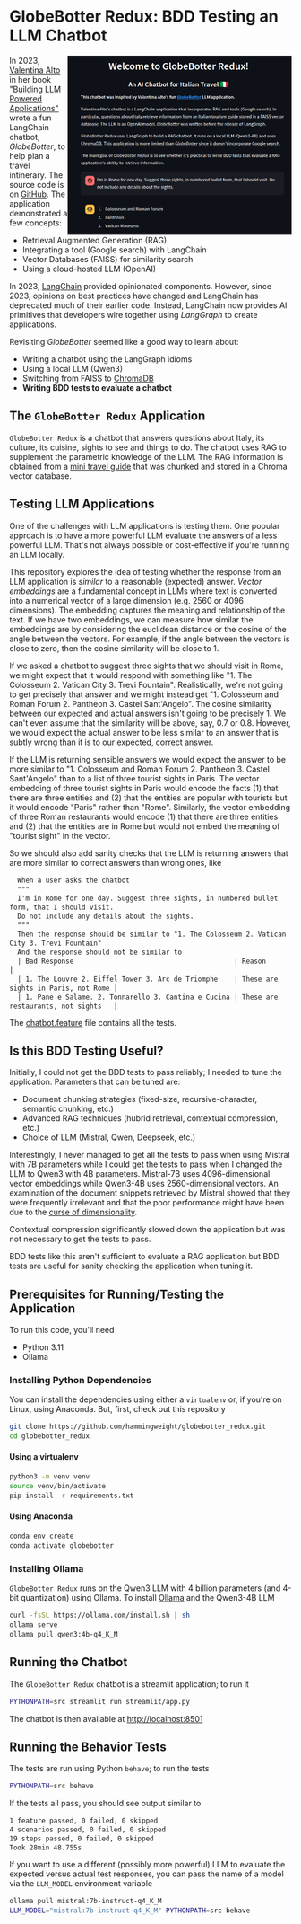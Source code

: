 # GlobeBotter Redux: BDD Testing an LLM Chatbot
<img src="/images/globebotter_redux.png" align="right" width="400px">

In 2023, [Valentina Alto](https://github.com/valentina-alto) in her book ["Building LLM Powered Applications"](https://www.packtpub.com/en-us/product/building-llm-powered-applications-9781835462638) wrote a fun LangChain chatbot, *GlobeBotter*, to help plan a travel intinerary. The source code is on [GitHub](https://github.com/PacktPublishing/Building-LLM-Powered-Applications/blob/main/Chapter%206%20-%20Building%20conversational%20apps.ipynb). The application demonstrated a few concepts:
 * Retrieval Augmented Generation (RAG)
 * Integrating a tool (Google search) with LangChain
 * Vector Databases (FAISS) for similarity search
 * Using a cloud-hosted LLM (OpenAI)

 In 2023, [LangChain](https://www.langchain.com/) provided opinionated components. However, since 2023, opinions on best practices have changed and LangChain
 has deprecated much of their earlier code. Instead, LangChain now provides AI primitives that developers wire together using *LangGraph* to create applications.
 
 Revisiting *GlobeBotter* seemed like a good way to learn about:
  * Writing a chatbot using the LangGraph idioms
  * Using a local LLM (Qwen3)
  * Switching from FAISS to [ChromaDB](https://www.trychroma.com/)
  * **Writing BDD tests to evaluate a chatbot**

## The `GlobeBotter Redux` Application
`GlobeBotter Redux` is a chatbot that answers questions about Italy, its culture, its cuisine, sights to see and things to do. The chatbot uses RAG to supplement
the parametric knowledge of the LLM. The RAG information is obtained from a [mini travel guide](https://isiflorence.org/wp-content/uploads/2022/02/MINI-TRAVEL-GUIDE.pdf)
that was chunked and stored in a Chroma vector database.

## Testing LLM Applications
One of the challenges with LLM applications is testing them. One popular approach is to have a more powerful LLM evaluate the answers of a less
powerful LLM. That's not always possible or cost-effective if you're running an LLM locally. 

This repository explores the idea of testing whether
the response from an LLM application is *similar* to a reasonable (expected) answer. *Vector embeddings* are a fundamental concept in LLMs where text is converted into
a numerical vector of a large dimension (e.g. 2560 or 4096 dimensions). The embedding captures the meaning and relationship of the text. If we
have two embeddings, we can measure how similar the embeddings are by considering the euclidean distance or the cosine of the angle between the vectors.
For example, if the angle between the vectors is close to zero, then the cosine similarity will be close to 1.

If we asked a chatbot to suggest three sights that we should visit in Rome, we might expect that it would respond with something like "1. The Colosseum 2. Vatican City 3. Trevi Fountain". Realistically, we're not going to get precisely that answer and we might instead get "1. Colosseum and Roman Forum 2. Pantheon 3. Castel Sant'Angelo". The cosine similarity between our expected and actual answers isn't going to be precisely 1. We can't even assume that the similarity will be above, say, 0.7 or 0.8. However, we would expect the actual answer to be less similar to an answer that is subtly wrong than it is to our expected, correct answer.

If the LLM is returning sensible answers we would expect the answer to be more similar to "1. Colosseum and Roman Forum 2. Pantheon 3. Castel Sant'Angelo" than to
a list of three tourist sights in Paris. The vector embedding of three tourist sights in Paris would encode the facts (1) that there are three entities and (2) that
the entities are popular with tourists but it would encode "Paris" rather than "Rome". Similarly, the vector embedding of three Roman restaurants would encode (1) that there are three entities and (2) that the entities are in Rome but would not embed the meaning of "tourist sight" in the vector.

So we should also add sanity checks that the LLM is returning answers that are more similar to correct answers than wrong ones, like 

```gherkin
  When a user asks the chatbot
  """
  I'm in Rome for one day. Suggest three sights, in numbered bullet form, that I should visit.
  Do not include any details about the sights.
  """
  Then the response should be similar to "1. The Colosseum 2. Vatican City 3. Trevi Fountain"
  And the response should not be similar to
  | Bad Response                                        | Reason                              |
  | 1. The Louvre 2. Eiffel Tower 3. Arc de Triomphe    | These are sights in Paris, not Rome |
  | 1. Pane e Salame. 2. Tonnarello 3. Cantina e Cucina | These are restaurants, not sights   |
```

The [chatbot.feature](./features/chatbot.feature) file contains all the tests.

## Is this BDD Testing Useful?
Initially, I could not get the BDD tests to pass reliably; I needed to tune the application. Parameters that can be tuned are:
 * Document chunking strategies (fixed-size, recursive-character, semantic chunking, etc.)
 * Advanced RAG techniques (hubrid retrieval, contextual compression, etc.)
 * Choice of LLM (Mistral, Qwen, Deepseek, etc.)

Interestingly, I never managed to get all the tests to pass when using Mistral with 7B parameters while I could get the tests to pass when I changed the LLM to Qwen3 with 4B parameters. Mistral-7B uses 4096-dimensional vector embeddings while Qwen3-4B uses 2560-dimensional vectors. An examination of the document snippets retrieved by Mistral showed that they were frequently irrelevant and that the poor performance might have been due to the [curse of dimensionality](https://en.wikipedia.org/wiki/Curse_of_dimensionality).

Contextual compression significantly slowed down the application but was not necessary to get the tests to pass. 

BDD tests like this aren't sufficient to evaluate a RAG application but BDD tests are useful for sanity checking the application when tuning it.


## Prerequisites for Running/Testing the Application
To run this code, you'll need
 * Python 3.11
 * Ollama

### Installing Python Dependencies
You can install the dependencies using either a `virtualenv` or, if you're on Linux, using Anaconda. But, first, check out this repository

```bash
git clone https://github.com/hammingweight/globebotter_redux.git
cd globebotter_redux
```

#### Using a virtualenv
```bash
python3 -m venv venv
source venv/bin/activate
pip install -r requirements.txt 
```

#### Using Anaconda
```bash
conda env create
conda activate globebotter
```

### Installing Ollama
`GlobeBotter Redux` runs on the Qwen3 LLM with 4 billion parameters (and 4-bit quantization) using Ollama.
To install [Ollama](https://ollama.com/download/linux) and the Qwen3-4B LLM

```bash
curl -fsSL https://ollama.com/install.sh | sh
ollama serve 
ollama pull qwen3:4b-q4_K_M
```

## Running the Chatbot
The `GlobeBotter Redux` chatbot is a streamlit application; to run it

```bash
PYTHONPATH=src streamlit run streamlit/app.py
```

The chatbot is then available at [http://localhost:8501](http://localhost:8501)


## Running the Behavior Tests
The tests are run using Python `behave`; to run the tests

```bash
PYTHONPATH=src behave
```

If the tests all pass, you should see output similar to

```
1 feature passed, 0 failed, 0 skipped
4 scenarios passed, 0 failed, 0 skipped
19 steps passed, 0 failed, 0 skipped
Took 28min 48.755s
```

If you want to use a different (possibly more powerful) LLM to evaluate the expected versus actual test responses, you can pass the name of
a model via the `LLM_MODEL` environment variable

```bash
ollama pull mistral:7b-instruct-q4_K_M 
LLM_MODEL="mistral:7b-instruct-q4_K_M" PYTHONPATH=src behave
```
